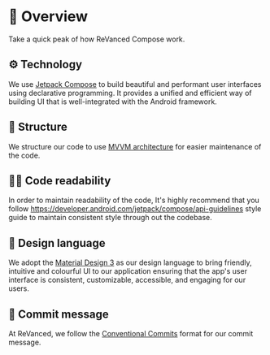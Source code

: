 # 💁 Overview

Take a quick peak of how ReVanced Compose work.

## ⚙️ Technology

We use [Jetpack Compose](https://developer.android.com/jetpack/compose) to 
build beautiful and performant user interfaces using declarative programming. 
It provides a unified and efficient way of building UI that is well-integrated with the Android framework. 

## 📂 Structure

We structure our code to use [MVVM architecture](https://developer.android.com/topic/libraries/architecture/viewmodel) for easier maintenance of the code. 

## 🧑‍💻 Code readability

In order to maintain readability of the code, It's highly recommend that you follow 
https://developer.android.com/jetpack/compose/api-guidelines style guide to maintain
consistent style through out the codebase. 

## 🎨 Design language

We adopt the [Material Design 3](https://m3.material.io) as our design language to 
bring friendly, intuitive and colourful UI to our application ensuring that the 
app's user interface is consistent, customizable, accessible, and engaging for our users. 

## 📃 Commit message

At ReVanced, we follow the [Conventional Commits](https://www.conventionalcommits.org/en/v1.0.0) 
format for our commit message. 
